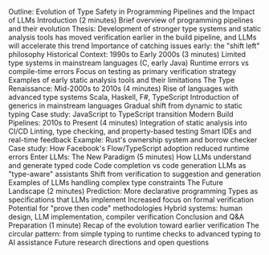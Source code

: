 Outline: Evolution of Type Safety in Programming Pipelines and the Impact of LLMs
Introduction (2 minutes)
Brief overview of programming pipelines and their evolution
Thesis: Development of stronger type systems and static analysis tools has moved verification earlier in the build pipeline, and LLMs will accelerate this trend
Importance of catching issues early: the "shift left" philosophy
Historical Context: 1990s to Early 2000s (3 minutes)
Limited type systems in mainstream languages (C, early Java)
Runtime errors vs compile-time errors
Focus on testing as primary verification strategy
Examples of early static analysis tools and their limitations
The Type Renaissance: Mid-2000s to 2010s (4 minutes)
Rise of languages with advanced type systems
Scala, Haskell, F#, TypeScript
Introduction of generics in mainstream languages
Gradual shift from dynamic to static typing
Case study: JavaScript to TypeScript transition
Modern Build Pipelines: 2010s to Present (4 minutes)
Integration of static analysis into CI/CD
Linting, type checking, and property-based testing
Smart IDEs and real-time feedback
Example: Rust's ownership system and borrow checker
Case study: How Facebook's Flow/TypeScript adoption reduced runtime errors
Enter LLMs: The New Paradigm (5 minutes)
How LLMs understand and generate typed code
Code completion vs code generation
LLMs as "type-aware" assistants
Shift from verification to suggestion and generation
Examples of LLMs handling complex type constraints
The Future Landscape (2 minutes)
Prediction: More declarative programming
Types as specifications that LLMs implement
Increased focus on formal verification
Potential for "prove then code" methodologies
Hybrid systems: human design, LLM implementation, compiler verification
Conclusion and Q&A Preparation (1 minute)
Recap of the evolution toward earlier verification
The circular pattern: from simple typing to runtime checks to advanced typing to AI assistance
Future research directions and open questions
